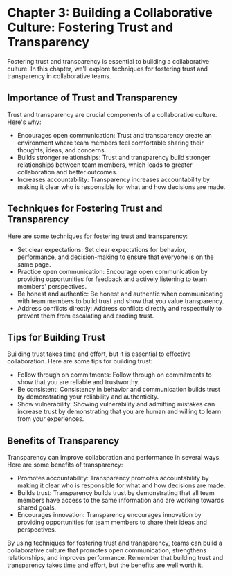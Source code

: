 Chapter 3: Building a Collaborative Culture: Fostering Trust and Transparency
=============================================================================

Fostering trust and transparency is essential to building a collaborative culture. In this chapter, we'll explore techniques for fostering trust and transparency in collaborative teams.

Importance of Trust and Transparency
------------------------------------

Trust and transparency are crucial components of a collaborative culture. Here's why:

* Encourages open communication: Trust and transparency create an environment where team members feel comfortable sharing their thoughts, ideas, and concerns.
* Builds stronger relationships: Trust and transparency build stronger relationships between team members, which leads to greater collaboration and better outcomes.
* Increases accountability: Transparency increases accountability by making it clear who is responsible for what and how decisions are made.

Techniques for Fostering Trust and Transparency
-----------------------------------------------

Here are some techniques for fostering trust and transparency:

* Set clear expectations: Set clear expectations for behavior, performance, and decision-making to ensure that everyone is on the same page.
* Practice open communication: Encourage open communication by providing opportunities for feedback and actively listening to team members' perspectives.
* Be honest and authentic: Be honest and authentic when communicating with team members to build trust and show that you value transparency.
* Address conflicts directly: Address conflicts directly and respectfully to prevent them from escalating and eroding trust.

Tips for Building Trust
-----------------------

Building trust takes time and effort, but it is essential to effective collaboration. Here are some tips for building trust:

* Follow through on commitments: Follow through on commitments to show that you are reliable and trustworthy.
* Be consistent: Consistency in behavior and communication builds trust by demonstrating your reliability and authenticity.
* Show vulnerability: Showing vulnerability and admitting mistakes can increase trust by demonstrating that you are human and willing to learn from your experiences.

Benefits of Transparency
------------------------

Transparency can improve collaboration and performance in several ways. Here are some benefits of transparency:

* Promotes accountability: Transparency promotes accountability by making it clear who is responsible for what and how decisions are made.
* Builds trust: Transparency builds trust by demonstrating that all team members have access to the same information and are working towards shared goals.
* Encourages innovation: Transparency encourages innovation by providing opportunities for team members to share their ideas and perspectives.

By using techniques for fostering trust and transparency, teams can build a collaborative culture that promotes open communication, strengthens relationships, and improves performance. Remember that building trust and transparency takes time and effort, but the benefits are well worth it.
